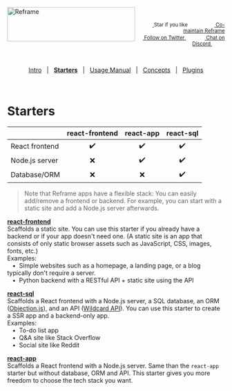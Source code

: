 <!---






    WARNING, READ THIS.
    This is a computed file. Do not edit.
    Edit `/docs/starters.template.md` instead.












    WARNING, READ THIS.
    This is a computed file. Do not edit.
    Edit `/docs/starters.template.md` instead.












    WARNING, READ THIS.
    This is a computed file. Do not edit.
    Edit `/docs/starters.template.md` instead.












    WARNING, READ THIS.
    This is a computed file. Do not edit.
    Edit `/docs/starters.template.md` instead.












    WARNING, READ THIS.
    This is a computed file. Do not edit.
    Edit `/docs/starters.template.md` instead.






-->
<a href="/../../#readme">
    <img align="left" src="https://github.com/reframejs/reframe/raw/master/docs/images/logo-with-title-and-slogan.min.svg?sanitize=true" width=296 height=79 style="max-width:100%;" alt="Reframe"/>
</a>
<br/>
<p align="right">
    <sup>
        <a href="#">
            <img
              src="https://github.com/reframejs/reframe/raw/master/docs/images/star.svg?sanitize=true"
              width="16"
              height="12"
            >
        </a>
        Star if you like
        &nbsp;&nbsp;&nbsp;&nbsp;
        &nbsp;&nbsp;&nbsp;&nbsp;
        &nbsp;&nbsp;
        <a href="https://github.com/reframejs/reframe/blob/master/docs/contributing.md">
            <img
              src="https://github.com/reframejs/reframe/raw/master/docs/images/biceps.min.svg?sanitize=true"
              width="16"
              height="14"
            >
            Co-maintain Reframe
        </a>
    </sup>
    <br/>
    <sup>
        <a href="https://twitter.com/reframejs">
            <img
              src="https://github.com/reframejs/reframe/raw/master/docs/images/tw.svg?sanitize=true"
              width="15"
              height="13"
            >
            Follow on Twitter
        </a>
        &nbsp;&nbsp;&nbsp;&nbsp;&nbsp;
        &nbsp;&nbsp;
        <a href="https://discord.gg/kqXf65G">
            <img
              src="https://github.com/reframejs/reframe/raw/master/docs/images/chat.svg?sanitize=true"
              width="14"
              height="10"
            >
            Chat on Discord
        </a>
        &nbsp;&nbsp;&nbsp;&nbsp;
        &nbsp;&nbsp;&nbsp;&nbsp;
    </sup>
</p>
&nbsp;
<p align='center'><a href="/../../#readme">Intro</a> &nbsp; | &nbsp; <a href="/docs/starters.md#readme"><b>Starters</b></a> &nbsp; | &nbsp; <a href="/docs/usage-manual.md#readme">Usage Manual</a> &nbsp; | &nbsp; <a href="/docs/concepts.md#readme">Concepts</a> &nbsp; | &nbsp; <a href="/docs/plugins.md#readme">Plugins</a></p>
&nbsp;

# Starters

&nbsp; | react-frontend | react-app | react-sql
--- | :---: | :---: | :---:
React frontend | :heavy_check_mark: | :heavy_check_mark: | :heavy_check_mark:
Node.js server | :x: | :heavy_check_mark: | :heavy_check_mark:
Database/ORM | :x: | :x: | :heavy_check_mark:

> Note that
> Reframe apps have a flexible stack:
> You can easily add/remove a frontend or backend.
> For example, you can start with a static site and add a Node.js server afterwards.

[**react-frontend**](/plugins/create/starters/react-frontend#readme)
<br/>
Scaffolds a static site.
You can use this starter if you already have a backend
or if your app doesn't need one.
(A static site is an app that consists of only static browser assets such as JavaScript, CSS, images, fonts, etc.)
<br/>
Examples:
<br/> &nbsp;&nbsp;&nbsp;&#8226;&nbsp;
Simple websites such as a homepage, a landing page, or a blog typically don't require a server.
<br/> &nbsp;&nbsp;&nbsp;&#8226;&nbsp;
Python backend with a RESTful API + static site using the API

[**react-sql**](/plugins/create/starters/react-sql#readme)
<br/>
Scaffolds a React frontend with a Node.js server,
a SQL database,
an ORM ([Objection.js](https://github.com/Vincit/objection.js)),
and an API ([Wildcard API](https://github.com/brillout/wildcard-api)).
You can use this starter to create a SSR app and a backend-only app.
<br/>
Examples:
<br/> &nbsp;&nbsp;&nbsp;&#8226;&nbsp;
To-do list app
<br/> &nbsp;&nbsp;&nbsp;&#8226;&nbsp;
Q&A site like Stack Overflow
<br/> &nbsp;&nbsp;&nbsp;&#8226;&nbsp;
Social site like Reddit

[**react-app**](/plugins/create/starters/react-app#readme)
<br/>
Scaffolds a React frontend with a Node.js server.
Same than the `react-app` starter but without database, ORM and API.
This starter gives you more freedom to choose the tech stack you want.

<!---






    WARNING, READ THIS.
    This is a computed file. Do not edit.
    Edit `/docs/starters.template.md` instead.












    WARNING, READ THIS.
    This is a computed file. Do not edit.
    Edit `/docs/starters.template.md` instead.












    WARNING, READ THIS.
    This is a computed file. Do not edit.
    Edit `/docs/starters.template.md` instead.












    WARNING, READ THIS.
    This is a computed file. Do not edit.
    Edit `/docs/starters.template.md` instead.












    WARNING, READ THIS.
    This is a computed file. Do not edit.
    Edit `/docs/starters.template.md` instead.






-->
